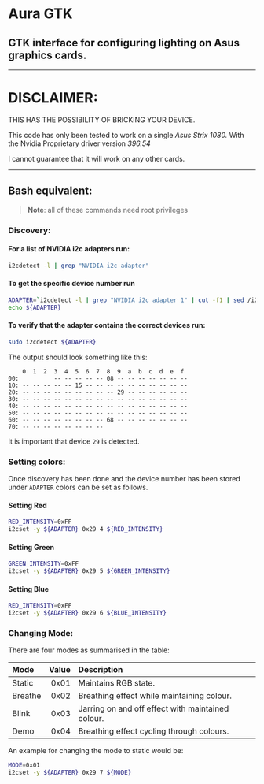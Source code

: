 # Aura GTK
## GTK interface for configuring lighting on Asus graphics cards.
---
# DISCLAIMER:
THIS HAS THE POSSIBILITY OF BRICKING YOUR DEVICE.

This code has only been tested to work on a single _Asus Strix 1080._
With the Nvidia Proprietary driver version _396.54_

I cannot guarantee that it will work on any other cards.

---

## Bash equivalent:
>__Note__: all of these commands need root privileges

### Discovery:
#### For a list of NVIDIA i2c adapters run:

```bash
i2cdetect -l | grep "NVIDIA i2c adapter"
```
#### To get the specific device number run
```bash
ADAPTER=`i2cdetect -l | grep "NVIDIA i2c adapter 1" | cut -f1 | sed /i2c-//`
echo ${ADAPTER}
```

#### To verify that the adapter contains the correct devices run:
```bash
sudo i2cdetect ${ADAPTER}
```

The output should look something like this:
```
    0  1  2  3  4  5  6  7  8  9  a  b  c  d  e  f
00:          -- -- -- -- -- 08 -- -- -- -- -- -- --
10: -- -- -- -- -- 15 -- -- -- -- -- -- -- -- -- --
20: -- -- -- -- -- -- -- -- -- 29 -- -- -- -- -- --
30: -- -- -- -- -- -- -- -- -- -- -- -- -- -- -- --
40: -- -- -- -- -- -- -- -- -- -- -- -- -- -- -- --
50: -- -- -- -- -- -- -- -- -- -- -- -- -- -- -- --
60: -- -- -- -- -- -- -- -- 68 -- -- -- -- -- -- --
70: -- -- -- -- -- -- -- --
```
It is important that device `29` is detected.

### Setting colors:
Once discovery has been done and the device number has been stored under
`ADAPTER` colors can be set as follows.

#### Setting Red
```bash
RED_INTENSITY=0xFF
i2cset -y ${ADAPTER} 0x29 4 ${RED_INTENSITY}
```

#### Setting Green
```bash
GREEN_INTENSITY=0xFF
i2cset -y ${ADAPTER} 0x29 5 ${GREEN_INTENSITY}
```

#### Setting Blue
```bash
RED_INTENSITY=0xFF
i2cset -y ${ADAPTER} 0x29 6 ${BLUE_INTENSITY}
```

### Changing Mode:
There are four modes as summarised in the table:

| Mode     | Value   | Description                                       |
| :------- | ------: | :------------------------------------------------ |
| Static   | 0x01    | Maintains RGB state.                              |
| Breathe  | 0x02    | Breathing effect while maintaining colour.        |
| Blink    | 0x03    | Jarring on and off effect with maintained colour. |
| Demo     | 0x04    | Breathing effect cycling through colours.         |

An example for changing the mode to static would be:
```bash
MODE=0x01
i2cset -y ${ADAPTER} 0x29 7 ${MODE}
```
